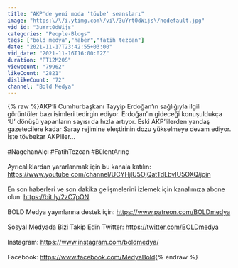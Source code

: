 ```yaml
---
title: "AKP'de yeni moda 'tövbe' seansları"
image: "https:\/\/i.ytimg.com\/vi\/3uYrt0dWijs\/hqdefault.jpg"
vid_id: "3uYrt0dWijs"
categories: "People-Blogs"
tags: ["bold medya","haber","fatih tezcan"]
date: "2021-11-17T23:42:55+03:00"
vid_date: "2021-11-16T16:00:02Z"
duration: "PT12M20S"
viewcount: "79962"
likeCount: "2821"
dislikeCount: "72"
channel: "Bold Medya"
---
```

{% raw %}AKP’li Cumhurbaşkanı Tayyip Erdoğan’ın sağlığıyla ilgili görüntüler bazı isimleri tedirgin ediyor. Erdoğan’ın gideceği konuşuldukça ‘U’ dönüşü yapanların sayısı da hızla artıyor. Eski AKP’lilerden yandaş gazetecilere kadar  Saray rejimine eleştirinin dozu yükselmeye devam ediyor. İşte tövbekar AKPliler...<br /><br />#NagehanAlçı  #FatihTezcan #BülentArınç<br /><br />Ayrıcalıklardan yararlanmak için bu kanala katılın:<br /><a rel="nofollow" target="blank" href="https://www.youtube.com/channel/UCYHjlU5OjQatTdLbvIU5OXQ/join">https://www.youtube.com/channel/UCYHjlU5OjQatTdLbvIU5OXQ/join</a><br /><br />En son haberleri ve son dakika gelişmelerini izlemek için kanalımıza abone olun: <a rel="nofollow" target="blank" href="https://bit.ly/2zC7pON">https://bit.ly/2zC7pON</a><br /><br />BOLD Medya yayınlarına destek için: <a rel="nofollow" target="blank" href="https://www.patreon.com/BOLDmedya">https://www.patreon.com/BOLDmedya</a><br /><br />Sosyal Medyada Bizi Takip Edin Twitter: <a rel="nofollow" target="blank" href="https://twitter.com/BOLDmedya">https://twitter.com/BOLDmedya</a><br /><br />Instagram: <a rel="nofollow" target="blank" href="https://www.instagram.com/boldmedya/">https://www.instagram.com/boldmedya/</a><br /><br />Facebook: <a rel="nofollow" target="blank" href="https://www.facebook.com/MedyaBold">https://www.facebook.com/MedyaBold</a>{% endraw %}

